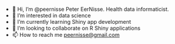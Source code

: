 - 👋 Hi, I’m @peernisse Peter EerNisse. Health data informaticist.
- 👀 I’m interested in data science
- 🌱 I’m currently learning Shiny app development
- 💞️ I’m looking to collaborate on R Shiny applications
- 📫 How to reach me peernisse@gmail.com

<!---
peernisse/peernisse is a ✨ special ✨ repository because its `README.md` (this file) appears on your GitHub profile.
You can click the Preview link to take a look at your changes.
--->
